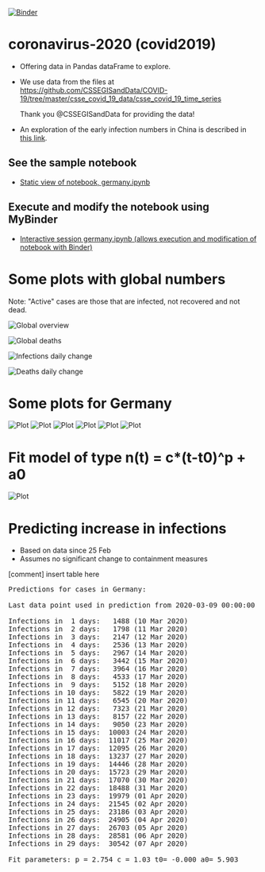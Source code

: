 [![Binder](https://mybinder.org/badge_logo.svg)](https://mybinder.org/v2/gh/fangohr/coronavirus-2020/master?filepath=germany.ipynb)

# coronavirus-2020 (covid2019)

- Offering data in Pandas dataFrame to explore.

- We use data from the files at https://github.com/CSSEGISandData/COVID-19/tree/master/csse_covid_19_data/csse_covid_19_time_series

  Thank you @CSSEGISandData for providing the data!

- An exploration of the early infection numbers in China is described in [this link](readme-old.md).

## See the sample notebook

- [Static view of notebook, germany.ipynb](https://nbviewer.jupyter.org/github/fangohr/coronavirus-2020/blob/master/germany.ipynb)

## Execute and modify the notebook using MyBinder

- [Interactive session germany.ipynb (allows execution and modification of notebook with Binder)](https://mybinder.org/v2/gh/fangohr/coronavirus-2020/master?filepath=germany.ipynb)


# Some plots with global numbers

Note: "Active" cases are those that are infected, not recovered and not dead.

![Global overview](figures/global-overview.svg)

![Global deaths](figures/global-deaths.svg)

![Infections daily change](figures/global-new-infections.svg)

![Deaths daily change](figures/global-new-deaths.svg)

# Some plots for Germany

![Plot](figures/germany-overview.svg)
![Plot](figures/germany-overview-25-feb.svg)
![Plot](figures/new-cases-Germany.svg)
![Plot](figures/new-recovered-Germany.svg)
![Plot](figures/new-active-Germany.svg)
![Plot](figures/new-deaths-Germany.svg)

# Fit model of type n(t) = c*(t-t0)^p + a0

![Plot](figures/infections-with-model-fit.svg)

# Predicting increase in infections

- Based on data since 25 Feb
- Assumes no significant change to containment measures 

[comment] insert table here

<pre>
Predictions for cases in Germany:

Last data point used in prediction from 2020-03-09 00:00:00

Infections in  1 days:   1488 (10 Mar 2020)
Infections in  2 days:   1798 (11 Mar 2020)
Infections in  3 days:   2147 (12 Mar 2020)
Infections in  4 days:   2536 (13 Mar 2020)
Infections in  5 days:   2967 (14 Mar 2020)
Infections in  6 days:   3442 (15 Mar 2020)
Infections in  7 days:   3964 (16 Mar 2020)
Infections in  8 days:   4533 (17 Mar 2020)
Infections in  9 days:   5152 (18 Mar 2020)
Infections in 10 days:   5822 (19 Mar 2020)
Infections in 11 days:   6545 (20 Mar 2020)
Infections in 12 days:   7323 (21 Mar 2020)
Infections in 13 days:   8157 (22 Mar 2020)
Infections in 14 days:   9050 (23 Mar 2020)
Infections in 15 days:  10003 (24 Mar 2020)
Infections in 16 days:  11017 (25 Mar 2020)
Infections in 17 days:  12095 (26 Mar 2020)
Infections in 18 days:  13237 (27 Mar 2020)
Infections in 19 days:  14446 (28 Mar 2020)
Infections in 20 days:  15723 (29 Mar 2020)
Infections in 21 days:  17070 (30 Mar 2020)
Infections in 22 days:  18488 (31 Mar 2020)
Infections in 23 days:  19979 (01 Apr 2020)
Infections in 24 days:  21545 (02 Apr 2020)
Infections in 25 days:  23186 (03 Apr 2020)
Infections in 26 days:  24905 (04 Apr 2020)
Infections in 27 days:  26703 (05 Apr 2020)
Infections in 28 days:  28581 (06 Apr 2020)
Infections in 29 days:  30542 (07 Apr 2020)

Fit parameters: p = 2.754 c = 1.03 t0= -0.000 a0= 5.903
</pre>
